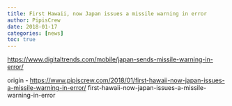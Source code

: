 ```yaml
---
title: First Hawaii, now Japan issues a missile warning in error
author: PipisCrew
date: 2018-01-17
categories: [news]
toc: true
---
```


https://www.digitaltrends.com/mobile/japan-sends-missile-warning-in-error/

origin - https://www.pipiscrew.com/2018/01/first-hawaii-now-japan-issues-a-missile-warning-in-error/ first-hawaii-now-japan-issues-a-missile-warning-in-error